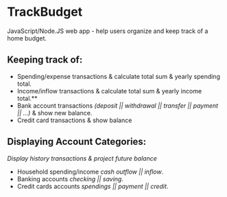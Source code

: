 # TrackBudget
JavaScript/Node.JS web app - help users organize and keep track of a home budget.

## Keeping track of:
- Spending/expense transactions & calculate total sum & yearly spending total.
- Income/inflow transactions & calculate total sum & yearly income total.**
- Bank account transactions *(deposit || withdrawal || transfer || payment || ...)* & show new balance.
- Credit card transactions & show balance

## Displaying Account Categories:
*Display history transactions & project future balance*
- Household spending/income *cash outflow || inflow*.
- Banking accounts *checking || saving*.
- Credit cards accounts *spendings || payment || credit*.
